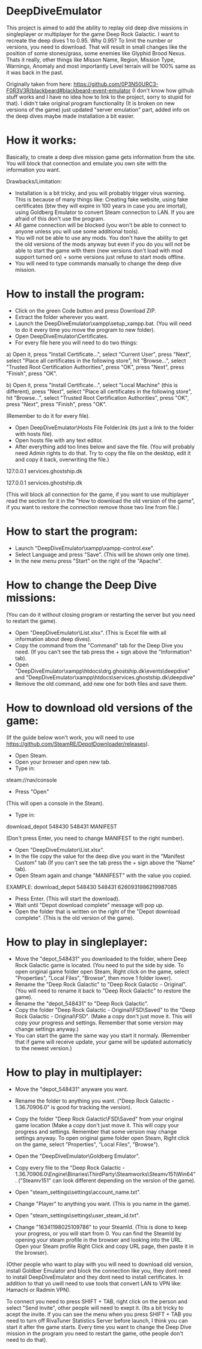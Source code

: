 # DeepDiveEmulator
This project is aimed to add the ability to replay old deep dive missions in singleplayer or multiplayer for the game Deep Rock Galactic. I want to recreate the deep dives 1 to 0.95. Why 0.95? To limit the number or versions, you need to download. That will result in small changes like the position of some stones/grass, some enemies like Glyphid Brood Nexus. Thats it really, other things like Misson Name, Region, Mission Type, Warnings, Anomaly and most importantly Level terrain will be 100% same as it was back in the past.

Originally taken from here: https://github.com/0P3N50URC3-F0R3V3R/blackbeard#blackbeard-event-emulator (I don't know how github stuff works and I have no idea how to link to the project, sorry to stupid for that).
I didn't take original program functionality (It is broken on new versions of the game) just updated "server emulation" part, added info on the deep dives maybe made installation a bit easier.

# How it works:
Basically, to create a deep dive mission game gets information from the site. You will block that connection and emulate you own site with the information you want.

Drawbacks/Limitation:
- Installation is a bit tricky, and you will probably trigger virus warning. This is because of many things like: Creating fake website, using fake certificates (btw they will expire in 100 years in case you are imortal), using Goldberg Emulator to convert Steam connection to LAN. If you are afraid of this don't use the program.
- All game connection will be blocked (you won't be able to connect to anyone unless you will use some additional tools).
- You will not be able to use any mods. You don't have the ability to get the old versions of the mods anyway but even if you do you will not be able to start the game with them (new versions don't load with mod support turned on) + some versions just refuse to start mods offline.
- You will need to type commands manually to change the deep dive mission.

# How to install the program:
- Click on the green Code button and press Download ZIP.
- Extract the folder wherever you want.
- Launch the DeepDiveEmulator\xampp\setup_xampp.bat. (You will need to do it every time you move the program to new folder).
- Open DeepDiveEmulator\Certificates.
- For every file here you will need to do two things:

a) Open it, press "Install Certificate...", select "Current User", press "Next", select "Place all certificates in the following store", hit "Browse...", select "Trusted Root Certification Authorities", press "OK", press "Next", press "Finish", press "OK".

b) Open it, press "Install Certificate...", select "Local Machine" (this is different), press "Next", select "Place all certificates in the following store", hit "Browse...", select "Trusted Root Certification Authorities", press "OK", press "Next", press "Finish", press "OK".

(Remember to do it for every file).

- Open DeepDiveEmulator\Hosts File Folder.lnk (its just a link to the folder with hosts file).
- Open hosts file with any text editor.
- After everything add too lines below and save the file. (You will probably need Admin rights to do that. Try to copy the file on the desktop, edit it and copy it back, overwriting the file.)

127.0.0.1 services.ghostship.dk

127.0.0.1 services.ghostship.dk

(This will block all connection for the game, if you want to use multiplayer read the section for it in the "How to download the old version of the game", if you want to restore the connection remove those two line from file.)

# How to start the program:
- Launch "DeepDiveEmulator\xampp\xampp-control.exe".
- Select Language and press "Save". (This will be shown only one time).
- In the new menu press "Start" on the right of the "Apache".

# How to change the Deep Dive missions:
(You can do it without closing program or restarting the server but you need to restart the game).
- Open "DeepDiveEmulator\List.xlsx". (This is Excel file with all information about deep dives).
- Copy the command from the "Command" tab for the Deep Dive you need. (If you can't see the tab press the + sign above the "Information" tab).
- Open "DeepDiveEmulator\xampp\htdocs\drg.ghostship.dk\events\deepdive" and "DeepDiveEmulator\xampp\htdocs\services.ghostship.dk\deepdive"
- Remove the old command, add new one for both files and save them.

# How to download old versions of the game:
(If the guide below won't work, you will need to use https://github.com/SteamRE/DepotDownloader/releases).

- Open Steam.
- Open your browser and open new tab.
- Type in:

steam://nav/console

- Press "Open"

(This will open a console in the Steam).

- Type in:

download_depot 548430 548431 MANIFEST

(Don't press Enter, you need to change MANIFEST to the right number).

- Open "DeepDiveEmulator\List.xlsx".
- In the file copy the value for the deep dive you want in the "Manifest Custom" tab (If you can't see the tab press the + sign above the "Name" tab).
- Open Steam again and change "MANIFEST" with the value you copied.

EXAMPLE: download_depot 548430 548431 6260931986219987085

- Press Enter. (This will start the download).
- Wait until "Depot download complete" message will pop up.
- Open the folder that is written on the right of the "Depot download complete". (This is the old version of the game).

# How to play in singleplayer:
- Move the "depot_548431" you downloaded to the folder, where Deep Rock Galactic game is located. (You need to put the side by side. To open original game folder open Steam, Right click on the game, select "Properties", "Local Files", "Browse", then move 1 folder lower).
- Rename the "Deep Rock Galactic" to "Deep Rock Galactic - Original". (You will need to rename it back to "Deep Rock Galactic" to restore the game).
- Rename the "depot_548431" to "Deep Rock Galactic".
- Copy the folder "Deep Rock Galactic - Original\FSD\Saved" to the "Deep Rock Galactic - Original\FSD". (Make a copy don't just move it. This will copy your progress and settings. Remember that some version may change settings anyway.)
- You can start the game the same way you start it normaly. (Remember that if game will receive update, your game will be updated automaticly to the newest version.)

# How to play in multiplayer:
- Move the "depot_548431" anyware you want.
- Rename the folder to anything you want. ("Deep Rock Galactic - 1.36.70906.0" is good for tracking the version).
- Copy the folder "Deep Rock Galactic\FSD\Saved" from your original game location (Make a copy don't just move it. This will copy your progress and settings. Remember that some version may change settings anyway. To open original game folder open Steam, Right click on the game, select "Properties", "Local Files", "Browse").

- Open the "DeepDiveEmulator\Goldberg Emulator".
- Copy every file to the "Deep Rock Galactic - 1.36.70906.0\Engine\Binaries\ThirdParty\Steamworks\Steamv151\Win64". ("Steamv151" can look different depending on the version of the game).
- Open "steam_settings\settings\account_name.txt".
- Change "Player" to anything you want. (This is you name in the game).
- Open "steam_settings\settings\user_steam_id.txt".
- Change "16341198025109786" to your SteamId. (This is done to keep your progress, or you will start from 0. You can find the SteamId by opening your steam profile in the browser and looking into the URL. Open your Steam profile Right Click and copy URL page, then paste it in the browser).

(Other people who want to play with you will need to download old version, install Goldber Emulator and block the connection like you, they dont need to install DeepDiveEmulator and they dont need to install certificates. In addition to that yo uwill need to use tools that convert LAN to VPN like: Hamachi or Radmin VPN).

To connect you need to press SHIFT + TAB, right click on the person and select "Send Invite", other people will need to exept it. (Its a bit tricky to acept the invite. If you can see the menu when you press SHIFT + TAB you need to turn off RivaTuner Statistics Server before launch, I think you can start it after the game starts. Every time you want to change the Deep Dive mission in the program you need to restart the game, othe people don't need to do that).
